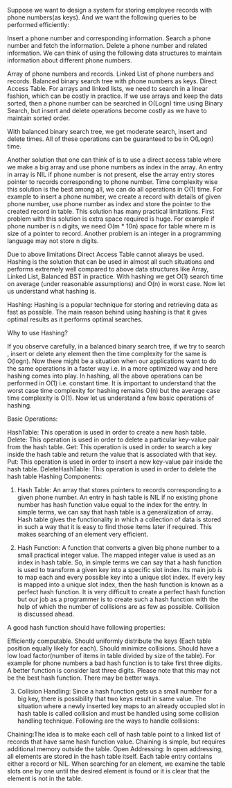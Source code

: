 Suppose we want to design a system for storing employee records with phone numbers(as keys). And we want the following queries to be performed efficiently:

Insert a phone number and corresponding information.
Search a phone number and fetch the information.
Delete a phone number and related information.
We can think of using the following data structures to maintain information about different phone numbers.

Array of phone numbers and records.
Linked List of phone numbers and records.
Balanced binary search tree with phone numbers as keys.
Direct Access Table.
For arrays and linked lists, we need to search in a linear fashion, which can be costly in practice. If we use arrays and keep the data sorted, then a phone number can be searched in O(Logn) time using Binary Search, but insert and delete operations become costly as we have to maintain sorted order.

With balanced binary search tree, we get moderate search, insert and delete times. All of these operations can be guaranteed to be in O(Logn) time.

Another solution that one can think of is to use a direct access table where we make a big array and use phone numbers as index in the array. An entry in array is NIL if phone number is not present, else the array entry stores pointer to records corresponding to phone number. Time complexity wise this solution is the best among all, we can do all operations in O(1) time. For example to insert a phone number, we create a record with details of given phone number, use phone number as index and store the pointer to the created record in table.
This solution has many practical limitations. First problem with this solution is extra space required is huge. For example if phone number is n digits, we need O(m * 10n) space for table where m is size of a pointer to record. Another problem is an integer in a programming language may not store n digits.

Due to above limitations Direct Access Table cannot always be used. Hashing is the solution that can be used in almost all such situations and performs extremely well compared to above data structures like Array, Linked List, Balanced BST in practice. With hashing we get O(1) search time on average (under reasonable assumptions) and O(n) in worst case.  Now let us understand what hashing is.

Hashing: Hashing is a popular technique for storing and retrieving data as fast as possible. The main reason behind using hashing is that it gives optimal results as it performs optimal searches.

Why to use Hashing?

If you observe carefully, in a balanced binary search tree, if we try to search , insert or delete any element then the time complexity for the same is O(logn). Now there might be a situation when our applications want to do the same operations in a faster way i.e. in a more optimized way and here hashing comes into play. In hashing, all the above operations can be performed in O(1) i.e. constant time. It is important to understand that the worst case time complexity for hashing remains O(n) but the average case time complexity is O(1).
Now let us understand a few basic operations of hashing.

Basic Operations:

HashTable: This operation is used in order to create a new hash table.
Delete: This operation is used in order to delete a particular key-value pair from the hash table.
Get: This operation is used in order to search a key inside the hash table and return the value that is associated with that key.
Put: This operation is used in order to insert a new key-value pair inside the hash table.
DeleteHashTable: This operation is used in order to delete the hash table
Hashing Components:

1) Hash Table: An array that stores pointers to records corresponding to a given phone number. An entry in hash table is NIL if no existing phone number has hash function value equal to the index for the entry.  In simple terms, we can say that hash table is a generalization of array. Hash table gives the functionality in which a collection of data is stored in such a way that it is easy to find those items later if required. This makes searching of an element very efficient.

2) Hash Function: A function that converts a given big phone number to a small practical integer value. The mapped integer value is used as an index in hash table. So, in simple terms we can say that a hash function is used to transform a given key into a specific slot index. Its main job is to map each and every possible key into a unique slot index. If every key is mapped into a unique slot index, then the hash function is known as a perfect hash function. It is very difficult to create a perfect hash function but our job as a programmer is to create such a hash function with the help of which the number of collisions are as few as possible. Collision is discussed ahead.

A good hash function should have following properties:

Efficiently computable.
 Should uniformly distribute the keys (Each table position equally likely for each).
Should minimize collisions.
Should have a low load factor(number of items in table divided by size of the table).
For example for phone numbers a bad hash function is to take first three digits. A better function is consider last three digits. Please note that this may not be the best hash function. There may be better ways.

3) Collision Handling: Since a hash function gets us a small number for a big key, there is possibility that two keys result in same value. The situation where a newly inserted key maps to an already occupied slot in hash table is called collision and must be handled using some collision handling technique. Following are the ways to handle collisions:

Chaining:The idea is to make each cell of hash table point to a linked list of records that have same hash function value. Chaining is simple, but requires additional memory outside the table.
Open Addressing: In open addressing, all elements are stored in the hash table itself. Each table entry contains either a record or NIL. When searching for an element, we examine the table slots one by one until the desired element is found or it is clear that the element is not in the table.
